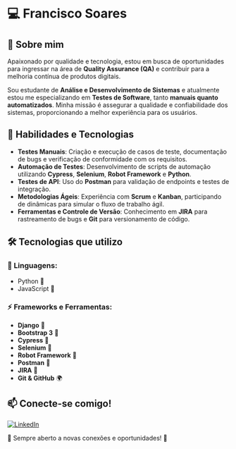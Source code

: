 # 💻 Francisco Soares

## 🚀 Sobre mim
Apaixonado por qualidade e tecnologia, estou em busca de oportunidades para ingressar na área de **Quality Assurance (QA)** e contribuir para a melhoria contínua de produtos digitais.

Sou estudante de **Análise e Desenvolvimento de Sistemas** e atualmente estou me especializando em **Testes de Software**, tanto **manuais quanto automatizados**. Minha missão é assegurar a qualidade e confiabilidade dos sistemas, proporcionando a melhor experiência para os usuários.

## 🎯 Habilidades e Tecnologias

- **Testes Manuais**: Criação e execução de casos de teste, documentação de bugs e verificação de conformidade com os requisitos.
- **Automação de Testes**: Desenvolvimento de scripts de automação utilizando **Cypress**, **Selenium**, **Robot Framework** e **Python**.
- **Testes de API**: Uso do **Postman** para validação de endpoints e testes de integração.
- **Metodologias Ágeis**: Experiência com **Scrum** e **Kanban**, participando de dinâmicas para simular o fluxo de trabalho ágil.
- **Ferramentas e Controle de Versão**: Conhecimento em **JIRA** para rastreamento de bugs e **Git** para versionamento de código.

## 🛠️ Tecnologias que utilizo

### 📌 Linguagens:
- Python 🐍
- JavaScript 📜

### ⚡ Frameworks e Ferramentas:
- **Django** 🌿
- **Bootstrap 3** 🎨
- **Cypress** 🧪
- **Selenium** 🤖
- **Robot Framework** 🤖
- **Postman** 📡
- **JIRA** 📝
- **Git & GitHub** 🌍

## 📫 Conecte-se comigo!
[![LinkedIn](https://img.shields.io/badge/LinkedIn-0077B5?style=for-the-badge&logo=linkedin&logoColor=white)](https://www.linkedin.com/in/francisco-soares-da-silva-neto/)

📌 Sempre aberto a novas conexões e oportunidades! 🚀

